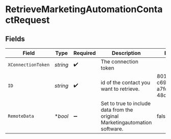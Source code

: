 # RetrieveMarketingAutomationContactRequest


## Fields

| Field                                                                       | Type                                                                        | Required                                                                    | Description                                                                 | Example                                                                     |
| --------------------------------------------------------------------------- | --------------------------------------------------------------------------- | --------------------------------------------------------------------------- | --------------------------------------------------------------------------- | --------------------------------------------------------------------------- |
| `XConnectionToken`                                                          | *string*                                                                    | :heavy_check_mark:                                                          | The connection token                                                        |                                                                             |
| `ID`                                                                        | *string*                                                                    | :heavy_check_mark:                                                          | id of the contact you want to retrieve.                                     | 801f9ede-c698-4e66-a7fc-48d19eebaa4f                                        |
| `RemoteData`                                                                | **bool*                                                                     | :heavy_minus_sign:                                                          | Set to true to include data from the original Marketingautomation software. | false                                                                       |